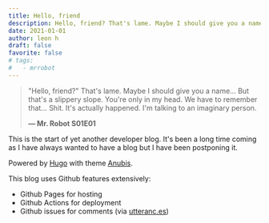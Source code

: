 ```yaml
---
title: Hello, friend
description: Hello, friend? That's lame. Maybe I should give you a name?
date: 2021-01-01
author: leon h
draft: false
favorite: false
# tags: 
#   - mrrobot
---
```


> "Hello, friend?" That's lame. 
> Maybe I should give you a name...
> But that's a slippery slope.
> You're only in my head.
> We have to remember that...
> Shit.
> It's actually happened.
> I'm talking to an imaginary person.
>
> **— Mr. Robot S01E01**

<!--more-->

This is the start of yet another developer blog. It's been a long time coming as I have always wanted to have a blog but I have been postponing it.

Powered by [Hugo](https://gohugo.io/) with theme [Anubis](https://github.com/Mitrichius/hugo-theme-anubis).

This blog uses Github features extensively:
- Github Pages for hosting
- Github Actions for deployment
- Github issues for comments (via [utteranc.es](https://utteranc.es/))

